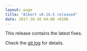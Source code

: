 ```yaml
---
layout: page
title: "Albert v0.14.5 released"
date: 2017-10-30 04:00 +0100
---
```


This release contains the latest fixes.

Check the [git log](https://github.com/albertlauncher/albert/commits/v0.14.5) for details.
